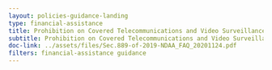 ```yaml
---
layout: policies-guidance-landing 
type: financial-assistance
title: Prohibition on Covered Telecommunications and Video Surveillance Services or Equipment
subtitle: Prohibition on Covered Telecommunications and Video Surveillance Services or Equipment
doc-link: ../assets/files/Sec.889-of-2019-NDAA_FAQ_20201124.pdf
filters: financial-assistance guidance
---
```



